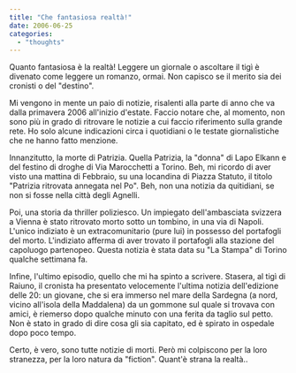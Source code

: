 ```yaml
---
title: "Che fantasiosa realtà!"
date: 2006-06-25
categories: 
  - "thoughts"
---
```


Quanto fantasiosa è la realtà! Leggere un giornale o ascoltare il tigì è divenato come leggere un romanzo, ormai. Non capisco se il merito sia dei cronisti o del "destino".

Mi vengono in mente un paio di notizie, risalenti alla parte di anno che va dalla primavera 2006 all'inizio d'estate. Faccio notare che, al momento, non sono più in grado di ritrovare le notizie a cui faccio riferimento sulla grande rete. Ho solo alcune indicazioni circa i quotidiani o le testate giornalistiche che ne hanno fatto menzione.

Innanzitutto, la morte di Patrizia. Quella Patrizia, la "donna" di Lapo Elkann e del festino di droghe di Via Marocchetti a Torino. Beh, mi ricordo di aver visto una mattina di Febbraio, su una locandina di Piazza Statuto, il titolo "Patrizia ritrovata annegata nel Po". Beh, non una notizia da quitidiani, se non si fosse nella città degli Agnelli.

Poi, una storia da thriller poliziesco. Un impiegato dell'ambasciata svizzera a Vienna è stato ritrovato morto sotto un tombino, in una via di Napoli. L'unico indiziato è un extracomunitario (pure lui) in possesso del portafogli del morto. L'indiziato afferma di aver trovato il portafogli alla stazione del capoluogo partenopeo. Questa notizia è stata data su "La Stampa" di Torino qualche settimana fa.

Infine, l'ultimo episodio, quello che mi ha spinto a scrivere. Stasera, al tigì di Raiuno, il cronista ha presentato velocemente l'ultima notizia dell'edizione delle 20: un giovane, che si era immerso nel mare della Sardegna (a nord, vicino all'isola della Maddalena) da un gommone sul quale si trovava con amici, è riemerso dopo qualche minuto con una ferita da taglio sul petto. Non è stato in grado di dire cosa gli sia capitato, ed è spirato in ospedale dopo poco tempo.

Certo, è vero, sono tutte notizie di morti. Però mi colpiscono per la loro stranezza, per la loro natura da "fiction". Quant'è strana la realtà..
